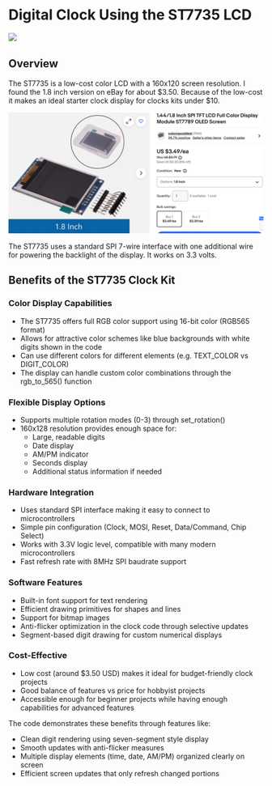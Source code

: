 # Digital Clock Using the ST7735 LCD

![](./scaled-font.jpg)

## Overview

The ST7735 is a low-cost color LCD with a 160x120 screen resolution.  I found
the 1.8 inch version on eBay for about $3.50.  Because of the low-cost it makes an ideal starter clock display for clocks kits under $10.

![](./ebay-listing.png)

The ST7735 uses a standard SPI 7-wire interface with one additional wire for powering the backlight of the display.  It works on 3.3 volts.

## Benefits of the ST7735 Clock Kit

### Color Display Capabilities

- The ST7735 offers full RGB color support using 16-bit color (RGB565 format)
- Allows for attractive color schemes like blue backgrounds with white digits shown in the code
- Can use different colors for different elements (e.g. TEXT_COLOR vs DIGIT_COLOR)
- The display can handle custom color combinations through the rgb_to_565() function

### Flexible Display Options

- Supports multiple rotation modes (0-3) through set_rotation()
- 160x128 resolution provides enough space for:
  - Large, readable digits
  - Date display
  - AM/PM indicator
  - Seconds display
  - Additional status information if needed

### Hardware Integration

- Uses standard SPI interface making it easy to connect to microcontrollers
- Simple pin configuration (Clock, MOSI, Reset, Data/Command, Chip Select)
- Works with 3.3V logic level, compatible with many modern microcontrollers
- Fast refresh rate with 8MHz SPI baudrate support

### Software Features

- Built-in font support for text rendering
- Efficient drawing primitives for shapes and lines
- Support for bitmap images
- Anti-flicker optimization in the clock code through selective updates
- Segment-based digit drawing for custom numerical displays

### Cost-Effective
- Low cost (around $3.50 USD) makes it ideal for budget-friendly clock projects
- Good balance of features vs price for hobbyist projects
- Accessible enough for beginner projects while having enough capabilities for advanced features

The code demonstrates these benefits through features like:

- Clean digit rendering using seven-segment style display
- Smooth updates with anti-flicker measures
- Multiple display elements (time, date, AM/PM) organized clearly on screen
- Efficient screen updates that only refresh changed portions